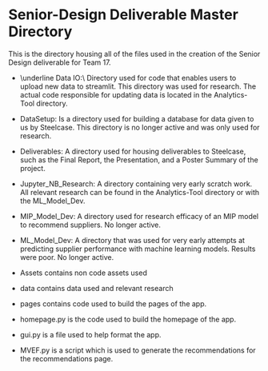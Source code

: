 # Senior-Design Deliverable Master Directory
 This is the directory housing all of the files used in the creation of the Senior Design deliverable for Team 17.

- \underline Data IO:\ Directory used for code that enables users to upload new data to streamlit. This directory was used for research. The actual code responsible for updating data is located in the Analytics-Tool directory.
- DataSetup: Is a directory used for building a database for data given to us by Steelcase. This directory is no longer active and was only used for research.
- Deliverables: A directory used for housing deliverables to Steelcase, such as the Final Report, the Presentation, and a Poster Summary of the project.
- Jupyter_NB_Research: A directory containing very early scratch work. All relevant research can be found in the Analytics-Tool directory or with the ML_Model_Dev.
- MIP_Model_Dev: A directory used for research efficacy of an MIP model to recommend suppliers. No longer active. 
- ML_Model_Dev: A directory that was used for very early attempts at predicting supplier performance with machine learning models. Results were poor. No longer active. 


- Assets contains non code assets used
- data contains data used and relevant research
- pages contains code used to build the pages of the app.
- homepage.py is the code used to build the homepage of the app.
- gui.py is a file used to help format the app.
- MVEF.py is a script which is used to generate the recommendations for the recommendations page.
